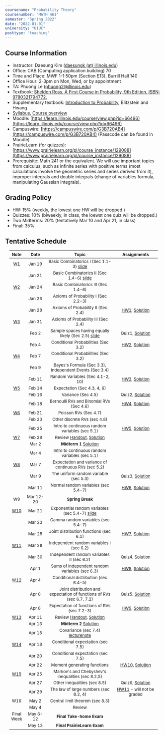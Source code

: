 ```yaml
---
coursename: "Probability Theory"
coursenumber: "MATH 461"
semester: "Spring 2022"
date: "2022-01-01"
university: "UIUC"
posttype: "teaching"
---
```


## Course Information 
- Instructor: Daesung Kim ([daesungk (at) illinois.edu](mailto:daesungk@illinois.edu))
- Office: CAB (Computing application building) 70
- Time and Place: MWF 1-1:50pm (Section E13), Burrill Hall 140
- Office Hour: 2-3pm on Mon, Wed, or by appointment
- TA: Phuong Le (phuong2@illinois.edu)
- Textbook: [Sheldon Ross, A First Course in Probability, 9th Edition, ISBN: 9780321794772.](https://www.amazon.com/First-Course-Probability-9th/dp/032179477X)
- Supplementary textbook: [Introduction to Probability](http://probabilitybook.net), Blitzstein and Hwang
- [Syllabus](syllabus.pdf), [Course overview](overview.pdf) 
- Moodle: [https://learn.illinois.edu/course/view.php?id=66496](https://learn.illinois.edu/course/view.php?id=66496)
- Campuswire: [https://campuswire.com/p/G3B720AB4](https://campuswire.com/p/G3B720AB4) (Passcode can be found in Moodle)
- PrairieLearn (for quizzes): [https://www.prairielearn.org/pl/course_instance/129088](https://www.prairielearn.org/pl/course_instance/129088)
- Prerequisite: Math 241 or the equivalent. We will use important topics from calculus, such as infinite series with positive terms (most calculations involve the geometric series and series derived from it), improper integrals and double integrals (change of variables formula, manipulating Gaussian integrals).

## Grading Policy
- HW: 15% (weekly, the lowest one HW will be dropped.)
- Quizzes: 10% (biweekly, in class, the loewst one quiz will be dropped.)
- Two Midterms: 20% (tentatively Mar 10 and Apr 21, in class)
- Final: 35%

## Tentative Schedule 
| Note           | Date      | Topic                                                                 | Assignments                                |
| ---            | ---       | ---                                                                   | ---                                        |
| [W1](w1.pdf)   | Jan 19    | Basic Combinatorics I (Sec 1.1-3) [slide](lec1.pdf)                   |                                            |
|                | Jan 21    | Basic Combinatorics II (Sec 1.4-6) [slide](lec2.pdf)                  |                                            |
| [W2](w2.pdf)   | Jan 24    | Basic Combinatorics III (Sec 1.4-6)                                   |                                            |
|                | Jan 26    | Axioms of Probability I (Sec 2.2-3)                                   |                                            |
|                | Jan 28    | Axioms of Probability II (Sec 2.4)                                    | [HW1](hw1.pdf), [Solution](hw1-sol.pdf)    |
| [W3](w3.pdf)   | Jan 31    | Axioms of Probability III (Sec 2.4)                                   |                                            |
|                | Feb 2     | Sample spaces having equally likely (Sec 2.5) [slide](lec5.pdf)       | Quiz1, [Solution](quiz1-sol.pdf)           |
|                | Feb 4     | Conditional Probabilities (Sec 3.2)                                   | [HW2](hw2.pdf), [Solution](hw2-sol.pdf)    |
| [W4](w4.pdf)   | Feb 7     | Conditional Probabilities (Sec 3.2)                                   |                                            |
|                | Feb 9     | Bayes's Formula (Sec 3.3), Independent Events (Sec 3.4)               |                                            |
|                | Feb 11    | Random Variables (Sec 4.1-2, 10)                                      | [HW3](hw3.pdf), [Solution](hw3-sol.pdf)    |
| [W5](w5.pdf)   | Feb 14    | Expectation (Sec 4.3, 4, 6)                                           |                                            |
|                | Feb 16    | Variance (Sec 4.5)                                                    | Quiz2, [Solution](quiz2-sol.pdf)           |
|                | Feb 18    | Bernoulli RVs and Binomial RVs (Sec 4.6)                              | [HW4](hw4.pdf), [Solution](hw4-sol.pdf)    |
| [W6](w6.pdf)   | Feb 21    | Poisson RVs (Sec 4.7)                                                 |                                            |
|                | Feb 23    | Other discrete RVs (sec 4.8)                                          |                                            |
|                | Feb 25    | Intro to continuous random variables (sec 5.1)                        | [HW5](hw5.pdf), [Solution](hw5-sol.pdf)    |
| [W7](w7.pdf)   | Feb 28    | Review [Handout](e-1-prac.pdf), [Solution](e-1-prac-sol.pdf)          |                                            |
|                | Mar 2     | **Midterm 1** [Solution](e-1-sol.pdf)                                 |                                            |
|                | Mar 4     | Intro to continuous random variables (sec 5.1)                        |                                            |
| [W8](w8.pdf)   | Mar 7     | Expectation and variance of continuous RVs (sec 5.2)                  |                                            |
|                | Mar 9     | The uniform random variable (sec 5.3)                                 | Quiz3, [Solution](quiz3-sol.pdf)           |
|                | Mar 11    | Normal random variables (sec 5.4-7)                                   | [HW6](hw6.pdf), [Solution](hw6-sol.pdf)    |
| W9             | Mar 12-20 | **Spring Break**                                                      |                                            |
| [W10](w10.pdf) | Mar 21    | Exponential random variables (sec 5.4-7) [slide](lec22.pdf)           |                                            |
|                | Mar 23    | Gamma random variables (sec 5.4-7)                                    |                                            |
|                | Mar 25    | Joint distribution functions (sec 6.1)                                | [HW7](hw7.pdf), [Solution](hw7-sol.pdf)    |
| [W11](w11.pdf) | Mar 28    | Independent random variables I (sec 6.2)                              |                                            |
|                | Mar 30    | Independent random variables II (sec 6.2)                             | Quiz4, [Solution](quiz4-sol.pdf)           |
|                | Apr 1     | Sums of independent random variables (sec 6.3)                        | [HW8](hw8.pdf), [Solution](hw8-sol.pdf)    |
| [W12](w12.pdf) | Apr 4     | Conditional distribution (sec 6.4-5)                                  |                                            |
|                | Apr 6     | Joint distribution and expectation of functions of RVs (sec 6.7, 7.2) | Quiz5, [Solution](quiz5-sol.pdf)           |
|                | Apr 8     | Expectation of functions of RVs (sec 7.2-3)                           | [HW9](hw9.pdf), [Solution](hw9-sol.pdf)    |
| [W13](w13.pdf) | Apr 11    | Review [Handout](e-2-prac.pdf), [Solution](e-2-prac-sol.pdf)          |                                            |
|                | Apr 13    | **Midterm 2** [Solution](e-2-sol.pdf)                                 |                                            |
|                | Apr 15    | Covariance (sec 7.4) [lecturenote](lec-041522.pdf)                    |                                            |
| [W14](w14.pdf) | Apr 18    | Conditional expectation (sec 7.5)                                     |                                            |
|                | Apr 20    | Conditional expectation (sec 7.5)                                     |                                            |
|                | Apr 22    | Moment generating functions                                           | [HW10](hw10.pdf), [Solution](hw10-sol.pdf) |
| [W15](w15.pdf) | Apr 25    | Markov's and Chebyshev's inequalities (sec 8.2,5)                     |                                            |
|                | Apr 27    | Other inequalities (sec 8.5)                                          | Quiz6, [Solution](quiz6-sol.pdf)           |
|                | Apr 29    | The law of large numbers (sec 8.2, 4)                                 | [HW11](hw11.pdf) - will not be graded      |
| W16            | May 2     | Central limit theorem (sec 8.3)                                       |                                            |
|                | May 4     | Review                                                                |                                            |
| Final Week     | May 6-12  | **Final Take-home Exam**                                              |                                            |
|                | May 13    | **Final PrairieLearn Exam**                                           |                                            |


<style>
table {
    width: 95%;
    margin: 0px auto;
    font-size: 95%;
    text-align: center;
}
table td:first-of-type {
    text-align: center;
}
table td:nth-of-type(2) {
    text-align: center;
}
table td:nth-of-type(4) {
    text-align: center;
}
table th:first-of-type {
    width: 10%;
    text-align: center;
}
table th:nth-of-type(2) {
    width: 15%;
    text-align: center;
}
table th:nth-of-type(3) {
    width: 45%;
    text-align: center;
}
table th:nth-of-type(4) {
    width: 30%;
    text-align: center;
}
</style>
